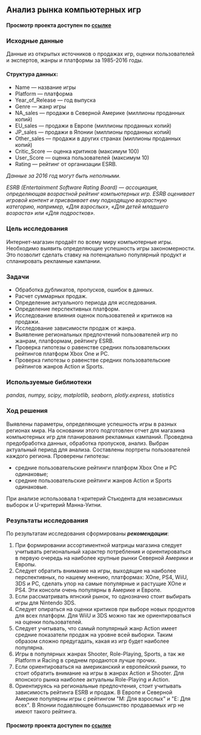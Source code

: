 ## Анализ рынка компьютерных игр
#### Просмотр проекта доступен по [ссылке](https://nbviewer.jupyter.org/github/Irrichie/yandex-praktikum-projects/blob/2c25b309e12d1b728a02474bdb5d94a14587928b/04-Video-games-market-analysis/04-Video-games-market-analysis.ipynb)
### Исходные данные
Данные из открытых источников о продажах игр, оценки пользователей и экспертов, жанры и платформы за 1985-2016 годы.

#### Структура данных:
* Name — название игры
* Platform — платформа
* Year_of_Release — год выпуска
* Genre — жанр игры
* NA_sales — продажи в Северной Америке (миллионы проданных копий)
* EU_sales — продажи в Европе (миллионы проданных копий)
* JP_sales — продажи в Японии (миллионы проданных копий)
* Other_sales — продажи в других странах (миллионы проданных копий)
* Critic_Score — оценка критиков (максимум 100)
* User_Score — оценка пользователей (максимум 10)
* Rating — рейтинг от организации ESRB.

*Данные за 2016 год могут быть неполными.*

*ESRB (Entertainment Software Rating Board) — ассоциация, определяющая возрастной рейтинг компьютерных игр. ESRB оценивает игровой контент и присваивает ему подходящую возрастную категорию, например, «Для взрослых», «Для детей младшего возраста» или «Для подростков».*

### Цель исследования

Интернет-магазин продаёт по всему миру компьютерные игры.  Необходимо выявить определяющие успешность игры закономерности. Это позволит сделать ставку на потенциально популярный продукт и спланировать рекламные кампании.

### Задачи
- Обработка дубликатов, пропусков, ошибок в данных.
- Расчет суммарных продаж.
- Определение актуального периода для исследования.
- Определение перспективных платформ.
- Исследование влияния оценок пользователей и критиков на продажи.
- Исследование зависимости продаж от жанра.
- Выявление региональных предпочтений пользователей игр по жанрам, платформам, рейтингу ESRB.
- Проверка гипотезы о равенстве средних пользовательских рейтингов платформ Xbox One и PC.
- Проверка гипотезы о равенстве средних пользовательские рейтингов жанров Action и Sports.

### Используемые библиотеки
*pandas, numpy, scipy, matplotlib, seaborn, plotly.express, statistics*

### Ход решения

Выявлены параметры, определяющие успешность игры в разных регионах мира. На основании этого подготовлен отчет для магазина компьютерных игр для планирования рекламных кампаний. Проведена предобработка данных, обработка пропусков, анализ. Выбран актуальный период для анализа. Составлены портреты пользователей каждого региона. Проверены гипотезы: 
* средние пользовательские рейтинги платформ Xbox One и PC одинаковые;
* средние пользовательские рейтинги жанров Action и Sports одинаковые.

При анализе использовала t-критерий Стьюдента для независимых выборок и U-критерий Манна-Уитни.

### Результаты исследования
По результатам исследования сформированы ***рекомендации***:
1. При формировании ассортиментной матрицы магазина следует учитывать региональный характер потребления и ориентироваться в первую очередь на наиболее крупные рынки Северной Америки и Европы.
2. Следует обратить внимание на игры, выходящие на наиболее перспективных, по нашему мнению, платформах: XOne, PS4, WiiU, 3DS и PC, сделать упор на самые популярные и растущие XOne и PS4. Эти консоли очень популярны в Америке и Европе.
3. Если рассматривать япнский рынок, то однозначно стоит выбирать игры для Nintendo 3DS.
3. Следует опираться на оценки критиков при выборе новых продуктов для всех платформ. Для WiiU и 3DS можно так же ориентироваться на оценки пользователей.
4. Следует учитывать, что самый популярный жанр Action имеет средние показатели продаж на уровне всей выборки. Таким образом сложно предугадать, какая из игр будет наиболее популярна.
5. Игры в популярных жанрах Shooter, Role-Playing, Sports, а так же Platform и Racing в среднем продаются лучше прочих.
6. Если ориентироваться на американский и европейский рынки, то стоит обратить внимание на игры в жанрах Action и Shooter. Для японского рынка наиболее актуальны Role-Playing и Action.
7. Ориентируясь на региональные предпочтения, стоит учитывать зависимость рейтинга ESRB и продаж. В Европе и Северной Америке популярны игры с рейтингом "M: Для взрослых" и "E: Для всех". В Японии подавляющее большинство продаваемых игр не имеют такого рейтинга.

#### Просмотр проекта доступен по [ссылке](https://nbviewer.jupyter.org/github/Irrichie/yandex-praktikum-projects/blob/2c25b309e12d1b728a02474bdb5d94a14587928b/04-Video-games-market-analysis/04-Video-games-market-analysis.ipynb)
